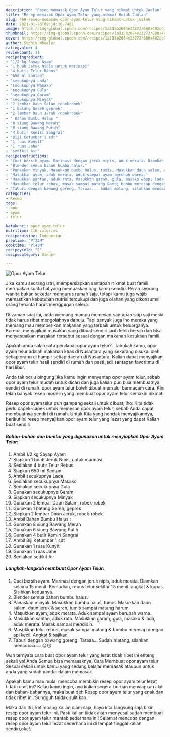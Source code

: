 ```yaml
---
description: "Resep memasak Opor Ayam Telur yang nikmat Untuk Jualan"
title: "Resep memasak Opor Ayam Telur yang nikmat Untuk Jualan"
slug: 469-resep-memasak-opor-ayam-telur-yang-nikmat-untuk-jualan
date: 2021-01-28T09:14:18.740Z
image: https://img-global.cpcdn.com/recipes/1a318b2684e23272/680x482cq70/opor-ayam-telur-foto-resep-utama.jpg
thumbnail: https://img-global.cpcdn.com/recipes/1a318b2684e23272/680x482cq70/opor-ayam-telur-foto-resep-utama.jpg
cover: https://img-global.cpcdn.com/recipes/1a318b2684e23272/680x482cq70/opor-ayam-telur-foto-resep-utama.jpg
author: Sophie Wheeler
ratingvalue: 4
reviewcount: 11
recipeingredient:
- "1/2 kg Sayap Ayam"
- "1 buah Jeruk Nipis untuk marinasi"
- "4 butir Telur Rebus"
- "650 ml Santan"
- "secukupnya Lada"
- "secukupnya Masako"
- "secukupnya Gula"
- "secukupnya Garam"
- "secukupnya Minyak"
- "2 lembar Daun Salam robekrobek"
- "1 batang Sereh geprek"
- "2 lembar Daun Jeruk robekrobek"
- " Bahan Bumbu Halus "
- "8 siung Bawang Merah"
- "6 siung Bawang Putih"
- "4 butir Kemiri Sangrai"
- "Biji Ketumbar 1 sdt"
- "1 ruas Kunyit"
- "1 ruas Jahe"
- "sedikit Air"
recipeinstructions:
- "Cuci bersih ayam. Marinasi dengan jeruk nipis, aduk merata. Diamkan selama 15 menit. Kemudian, rebus telur sekitar 15 menit, angkat &amp; kupas. Sisihkan keduanya."
- "Blender semua bahan bumbu halus."
- "Panaskan minyak. Masukkan bumbu halus, tumis. Masukkan daun salam, daun jeruk &amp; sereh, tumis sampai matang harum."
- "Masukkan ayam, aduk merata. Aduk sampai ayam berubah warna."
- "Masukkan santan, aduk rata. Masukkan garam, gula, masako &amp; lada, aduk merata. Masak sampai mendidih."
- "Masukkan telur rebus, masak sampai matang &amp; bumbu meresap dengan api kecil. Angkat &amp; sajikan"
- "Taburi dengan bawang goreng. Taraaa... Sudah matang, silahkan mencobaa~~ 😊😘"
categories:
- Resep
tags:
- opor
- ayam
- telur

katakunci: opor ayam telur 
nutrition: 116 calories
recipecuisine: Indonesian
preptime: "PT22M"
cooktime: "PT43M"
recipeyield: "2"
recipecategory: Dinner

---
```



![Opor Ayam Telur](https://img-global.cpcdn.com/recipes/1a318b2684e23272/680x482cq70/opor-ayam-telur-foto-resep-utama.jpg)

Jika kamu seorang istri, mempersiapkan santapan nikmat buat famili merupakan suatu hal yang memuaskan bagi kamu sendiri. Peran seorang  wanita bukan sekadar mengurus rumah saja, tetapi kamu juga wajib memastikan kebutuhan nutrisi tercukupi dan juga olahan yang dikonsumsi orang tercinta harus menggugah selera.

Di zaman  saat ini, anda memang mampu memesan santapan siap saji meski tidak harus ribet mengolahnya dahulu. Tapi banyak juga lho mereka yang memang mau memberikan makanan yang terbaik untuk keluarganya. Karena, menyajikan masakan yang dibuat sendiri jauh lebih bersih dan bisa menyesuaikan masakan tersebut sesuai dengan makanan kesukaan famili. 



Apakah anda salah satu penikmat opor ayam telur?. Tahukah kamu, opor ayam telur adalah makanan khas di Nusantara yang sekarang disukai oleh setiap orang di hampir setiap daerah di Nusantara. Kalian dapat menyajikan opor ayam telur hasil sendiri di rumah dan pasti jadi santapan favoritmu di hari libur.

Anda tak perlu bingung jika kamu ingin menyantap opor ayam telur, sebab opor ayam telur mudah untuk dicari dan juga kalian pun bisa membuatnya sendiri di rumah. opor ayam telur boleh dibuat memalui bermacam cara. Kini telah banyak resep modern yang membuat opor ayam telur semakin nikmat.

Resep opor ayam telur pun gampang sekali untuk dibuat, lho. Kita tidak perlu capek-capek untuk memesan opor ayam telur, sebab Anda dapat membuatnya sendiri di rumah. Untuk Kita yang hendak menyajikannya, berikut ini resep menyajikan opor ayam telur yang lezat yang dapat Kalian buat sendiri.

<!--inarticleads1-->

##### Bahan-bahan dan bumbu yang digunakan untuk menyiapkan Opor Ayam Telur:

1. Ambil 1/2 kg Sayap Ayam
1. Siapkan 1 buah Jeruk Nipis, untuk marinasi
1. Sediakan 4 butir Telur Rebus
1. Siapkan 650 ml Santan
1. Ambil secukupnya Lada
1. Sediakan secukupnya Masako
1. Sediakan secukupnya Gula
1. Gunakan secukupnya Garam
1. Siapkan secukupnya Minyak
1. Gunakan 2 lembar Daun Salam, robek-robek
1. Gunakan 1 batang Sereh, geprek
1. Siapkan 2 lembar Daun Jeruk, robek-robek
1. Ambil  Bahan Bumbu Halus :
1. Gunakan 8 siung Bawang Merah
1. Gunakan 6 siung Bawang Putih
1. Gunakan 4 butir Kemiri Sangrai
1. Ambil Biji Ketumbar 1 sdt
1. Gunakan 1 ruas Kunyit
1. Gunakan 1 ruas Jahe
1. Sediakan sedikit Air




<!--inarticleads2-->

##### Langkah-langkah membuat Opor Ayam Telur:

1. Cuci bersih ayam. Marinasi dengan jeruk nipis, aduk merata. Diamkan selama 15 menit. Kemudian, rebus telur sekitar 15 menit, angkat &amp; kupas. Sisihkan keduanya.
1. Blender semua bahan bumbu halus.
1. Panaskan minyak. Masukkan bumbu halus, tumis. Masukkan daun salam, daun jeruk &amp; sereh, tumis sampai matang harum.
1. Masukkan ayam, aduk merata. Aduk sampai ayam berubah warna.
1. Masukkan santan, aduk rata. Masukkan garam, gula, masako &amp; lada, aduk merata. Masak sampai mendidih.
1. Masukkan telur rebus, masak sampai matang &amp; bumbu meresap dengan api kecil. Angkat &amp; sajikan
1. Taburi dengan bawang goreng. Taraaa... Sudah matang, silahkan mencobaa~~ 😊😘




Wah ternyata cara buat opor ayam telur yang lezat tidak ribet ini enteng sekali ya! Anda Semua bisa memasaknya. Cara Membuat opor ayam telur Sesuai sekali untuk kamu yang sedang belajar memasak ataupun untuk anda yang sudah pandai dalam memasak.

Apakah kamu mau mulai mencoba membikin resep opor ayam telur lezat tidak rumit ini? Kalau kamu ingin, ayo kalian segera buruan menyiapkan alat dan bahan-bahannya, maka buat deh Resep opor ayam telur yang enak dan tidak ribet ini. Sungguh taidak sulit kan. 

Maka dari itu, ketimbang kalian diam saja, hayo kita langsung saja bikin resep opor ayam telur ini. Pasti kalian tiidak akan menyesal sudah membuat resep opor ayam telur mantab sederhana ini! Selamat mencoba dengan resep opor ayam telur lezat sederhana ini di tempat tinggal kalian sendiri,oke!.

